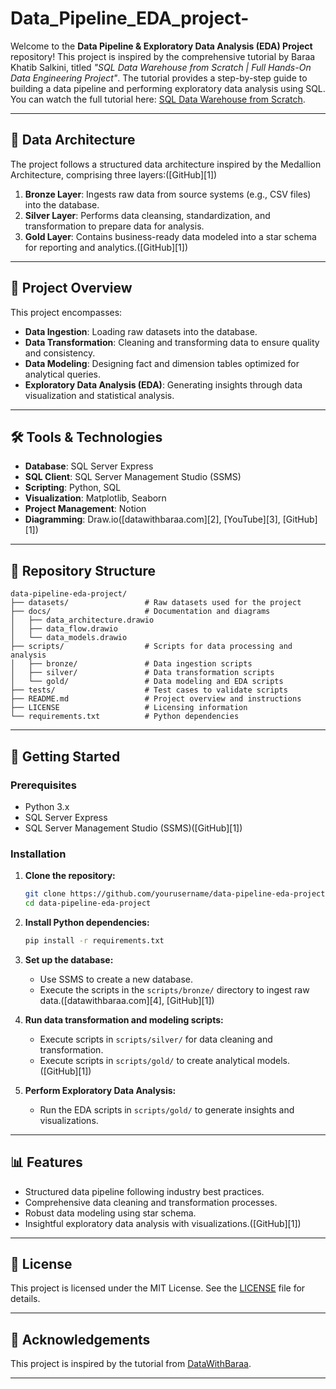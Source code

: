 # Data_Pipeline_EDA_project-



Welcome to the **Data Pipeline & Exploratory Data Analysis (EDA) Project** repository!
This project is inspired by the comprehensive tutorial by Baraa Khatib Salkini, titled *"SQL Data Warehouse from Scratch | Full Hands-On Data Engineering Project"*. The tutorial provides a step-by-step guide to building a data pipeline and performing exploratory data analysis using SQL. You can watch the full tutorial here: [SQL Data Warehouse from Scratch](https://www.youtube.com/watch?v=9GVqKuTVANE).

---

## 🧱 Data Architecture

The project follows a structured data architecture inspired by the Medallion Architecture, comprising three layers:([GitHub][1])

1. **Bronze Layer**: Ingests raw data from source systems (e.g., CSV files) into the database.
2. **Silver Layer**: Performs data cleansing, standardization, and transformation to prepare data for analysis.
3. **Gold Layer**: Contains business-ready data modeled into a star schema for reporting and analytics.([GitHub][1])

---

## 📌 Project Overview

This project encompasses:

* **Data Ingestion**: Loading raw datasets into the database.
* **Data Transformation**: Cleaning and transforming data to ensure quality and consistency.
* **Data Modeling**: Designing fact and dimension tables optimized for analytical queries.
* **Exploratory Data Analysis (EDA)**: Generating insights through data visualization and statistical analysis.

---

## 🛠️ Tools & Technologies

* **Database**: SQL Server Express
* **SQL Client**: SQL Server Management Studio (SSMS)
* **Scripting**: Python, SQL
* **Visualization**: Matplotlib, Seaborn
* **Project Management**: Notion
* **Diagramming**: Draw\.io([datawithbaraa.com][2], [YouTube][3], [GitHub][1])

---

## 📁 Repository Structure

```
data-pipeline-eda-project/
├── datasets/                 # Raw datasets used for the project
├── docs/                     # Documentation and diagrams
│   ├── data_architecture.drawio
│   ├── data_flow.drawio
│   └── data_models.drawio
├── scripts/                  # Scripts for data processing and analysis
│   ├── bronze/               # Data ingestion scripts
│   ├── silver/               # Data transformation scripts
│   └── gold/                 # Data modeling and EDA scripts
├── tests/                    # Test cases to validate scripts
├── README.md                 # Project overview and instructions
├── LICENSE                   # Licensing information
└── requirements.txt          # Python dependencies
```

---

## 🚀 Getting Started

### Prerequisites

* Python 3.x
* SQL Server Express
* SQL Server Management Studio (SSMS)([GitHub][1])

### Installation

1. **Clone the repository:**

   ```bash
   git clone https://github.com/yourusername/data-pipeline-eda-project.git
   cd data-pipeline-eda-project
   ```



2. **Install Python dependencies:**

   ```bash
   pip install -r requirements.txt
   ```

3. **Set up the database:**

   * Use SSMS to create a new database.
   * Execute the scripts in the `scripts/bronze/` directory to ingest raw data.([datawithbaraa.com][4], [GitHub][1])

4. **Run data transformation and modeling scripts:**

   * Execute scripts in `scripts/silver/` for data cleaning and transformation.
   * Execute scripts in `scripts/gold/` to create analytical models.([GitHub][1])

5. **Perform Exploratory Data Analysis:**

   * Run the EDA scripts in `scripts/gold/` to generate insights and visualizations.

---

## 📊 Features

* Structured data pipeline following industry best practices.
* Comprehensive data cleaning and transformation processes.
* Robust data modeling using star schema.
* Insightful exploratory data analysis with visualizations.([GitHub][1])

---

## 📄 License

This project is licensed under the MIT License. See the [LICENSE](LICENSE) file for details.

---

## 🙌 Acknowledgements

This project is inspired by the tutorial from [DataWithBaraa](https://github.com/DataWithBaraa/sql-data-warehouse-project).

---
